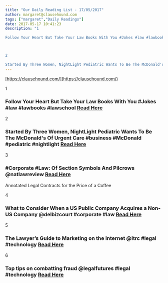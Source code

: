 ```yaml
---
title: "Our Daily Reading List - 17/05/2017"
author: margaret@clausehound.com
tags: ["margaret","Daily Readings"]
date: 2017-05-17 10:41:23
description: "1

Follow Your Heart But Take Your Law Books With You #Jokes #law #lawbooks #lawschool Read Here



2

Started By Three Women, NightLight Pediatric Wants To Be The McDonald's Of Urgent Care #business..."
---
```


[https://clausehound.com/](https://clausehound.com/)

1

### Follow Your Heart But Take Your Law Books With You #Jokes #law #lawbooks #lawschool [Read Here](https://www.pinterest.com/pin/331296116324532459/)

2

### Started By Three Women, NightLight Pediatric Wants To Be The McDonald's Of Urgent Care #business #McDonald #pediatric #nightlight [Read Here](https://www.forbes.com/sites/forbestreptalks/2017/05/09/started-by-three-women-nightlight-pediatric-wants-to-be-the-mcdonalds-of-urgent-care/#595c7f0a15c8)

3

### #Corporate #Law: Of Section Symbols And Pilcrows @natlawreview [Read Here](https://goo.gl/GQaBAj)

Annotated Legal Contracts
for the Price of a Coffee

4

### What to Consider When a US Public Company Acquires a Non-US Company @delbizcourt #corporate #law [Read Here](https://goo.gl/U9ecrA)

5

### The Lawyer’s Guide to Marketing on the Internet @ltrc #legal #technology  [Read Here](https://goo.gl/6b4nh7)

6

### Top tips on combatting fraud @legalfutures #legal #technology  [Read Here](https://goo.gl/GxmzxW)
